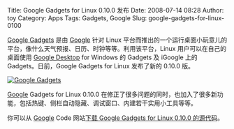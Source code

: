 Title: Google Gadgets for Linux 0.10.0 发布
Date: 2008-07-14 08:28
Author: toy
Category: Apps
Tags: Gadgets, Google
Slug: google-gadgets-for-linux-0100

[Google Gadgets](http://code.google.com/p/google-gadgets-for-linux/)
是由 [Google](http://linuxtoy.org/tag/google) 针对 Linux
平台而推出的一个运行桌面小玩意儿的平台，像什么天气预报、日历、时钟等等。利用该平台，Linux
用户可以在自己的桌面使用 [Google
Desktop](http://linuxtoy.org/archives/google-desktop-search-for-linux.html)
for Windows 的 Gadgets 及 iGoogle 上的 Gadgets。日前，Google Gadgets for
Linux 发布了新的 0.10.0 版。

[![Google
Gadgets](http://i.linuxtoy.org/i/2008/07/ggl-standalone-thumb.jpg)](http://i.linuxtoy.org/i/2008/07/ggl-standalone.jpg)

[Google](http://linuxtoy.org/tag/google) Gadgets for Linux 0.10.0
在修正了很多问题的同时，也加入了很多新功能，包括热键、侧栏自动隐藏、调试窗口、内建若干实用小工具等等。

你可以从 [Google](http://linuxtoy.org/tag/google) Code 网站[下载 Google
Gadgets for Linux 0.10.0
的源代码](http://code.google.com/p/google-gadgets-for-linux/downloads/list)。
